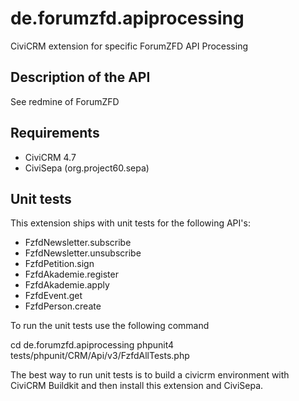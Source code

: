 # de.forumzfd.apiprocessing
CiviCRM extension for specific ForumZFD API Processing

## Description of the API

See redmine of ForumZFD

## Requirements

* CiviCRM 4.7
* CiviSepa (org.project60.sepa)

## Unit tests

This extension ships with unit tests for the following API's:

* FzfdNewsletter.subscribe
* FzfdNewsletter.unsubscribe
* FzfdPetition.sign
* FzfdAkademie.register
* FzfdAkademie.apply
* FzfdEvent.get
* FzfdPerson.create

To run the unit tests use the following command

   cd de.forumzfd.apiprocessing
   phpunit4 tests/phpunit/CRM/Api/v3/FzfdAllTests.php
   
The best way to run unit tests is to build a civicrm environment with CiviCRM Buildkit and then install this extension and CiviSepa.